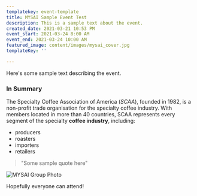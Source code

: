 ```yaml
---
templatekey: event-template
title: MYSAI Sample Event Test
description: This is a sample text about the event.
created_date: 2021-03-21 10:53 PM
event_start: 2021-03-24 8:00 AM
event_end: 2021-03-24 10:00 AM
featured_image: content/images/mysai_cover.jpg
templateKey: ''

---
```

Here's some sample text describing the event.

### In Summary

The Specialty Coffee Association of America (_SCAA_), founded in 1982, is a non-profit trade organisation for the specialty coffee industry. With members located in more than 40 countries, SCAA represents every segment of the specialty **coffee industry**, including:

* producers
* roasters
* importers
* retailers

> "Some sample quote here"

![MYSAI Group Photo](content/images/mysai_cover.jpg "MYSAI Group Photo")

Hopefully everyone can attend!